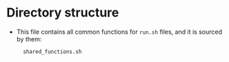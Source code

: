 # Directory structure

- This file contains all common functions for `run.sh` files, and it is sourced 
  by them:

        shared_functions.sh

